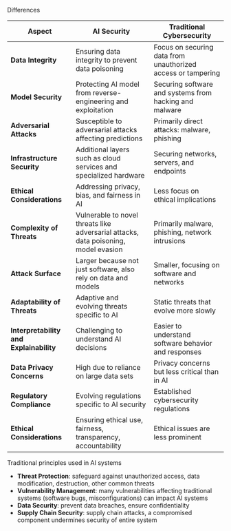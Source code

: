Differences

| Aspect                                  | AI Security                                                                         | Traditional Cybersecurity                                    |
| --------------------------------------- | ----------------------------------------------------------------------------------- | ------------------------------------------------------------ |
| **Data Integrity**                      | Ensuring data integrity to prevent data poisoning                                   | Focus on securing data from unauthorized access or tampering |
| **Model Security**                      | Protecting AI model from reverse-engineering and exploitation                       | Securing software and systems from hacking and malware       |
| **Adversarial Attacks**                 | Susceptible to adversarial attacks affecting predictions                            | Primarily direct attacks: malware, phishing                  |
| **Infrastructure Security**             | Additional layers such as cloud services and specialized hardware                   | Securing networks, servers, and endpoints                    |
| **Ethical Considerations**              | Addressing privacy, bias, and fairness in AI                                        | Less focus on ethical implications                           |
| **Complexity of Threats**               | Vulnerable to novel threats like adversarial attacks, data poisoning, model evasion | Primarily malware, phishing, network intrusions              |
| **Attack Surface**                      | Larger because not just software, also rely on data and models                      | Smaller, focusing on software and networks                   |
| **Adaptability of Threats**             | Adaptive and evolving threats specific to AI                                        | Static threats that evolve more slowly                       |
| **Interpretability and Explainability** | Challenging to understand AI decisions                                              | Easier to understand software behavior and responses         |
| **Data Privacy Concerns**               | High due to reliance on large data sets                                             | Privacy concerns but less critical than in AI                |
| **Regulatory Compliance**               | Evolving regulations specific to AI security                                        | Established cybersecurity regulations                        |
| **Ethical Considerations**              | Ensuring ethical use, fairness, transparency, accountability                        | Ethical issues are less prominent                            |

Traditional principles used in AI systems
- **Threat Protection**: safeguard against unauthorized access, data modification, destruction, other common threats
- **Vulnerability Management**: many vulnerabilities affecting traditional systems (software bugs, misconfigurations) can impact AI systems
- **Data Security**: prevent data breaches, ensure confidentiality
- **Supply Chain Security**: supply chain attacks, a compromised component undermines security of entire system
